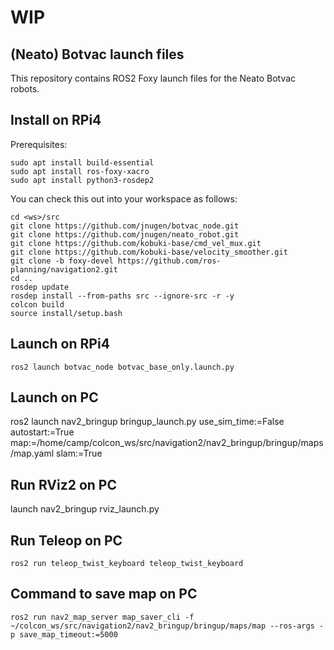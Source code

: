 # WIP

## (Neato) Botvac launch files

This repository contains ROS2 Foxy launch files for the Neato Botvac robots.

## Install on RPi4

Prerequisites:

    sudo apt install build-essential
    sudo apt install ros-foxy-xacro
    sudo apt install python3-rosdep2

You can check this out into your workspace as follows:

    cd <ws>/src
    git clone https://github.com/jnugen/botvac_node.git
    git clone https://github.com/jnugen/neato_robot.git
    git clone https://github.com/kobuki-base/cmd_vel_mux.git
    git clone https://github.com/kobuki-base/velocity_smoother.git
    git clone -b foxy-devel https://github.com/ros-planning/navigation2.git
    cd ..
    rosdep update
    rosdep install --from-paths src --ignore-src -r -y
    colcon build
    source install/setup.bash

## Launch on RPi4

    ros2 launch botvac_node botvac_base_only.launch.py

## Launch on PC

   ros2 launch nav2_bringup bringup_launch.py use_sim_time:=False autostart:=True map:=/home/camp/colcon_ws/src/navigation2/nav2_bringup/bringup/maps/map.yaml slam:=True

## Run RViz2 on PC

   launch nav2_bringup rviz_launch.py 

## Run Teleop on PC

    ros2 run teleop_twist_keyboard teleop_twist_keyboard


## Command to save map on PC

    ros2 run nav2_map_server map_saver_cli -f ~/colcon_ws/src/navigation2/nav2_bringup/bringup/maps/map --ros-args -p save_map_timeout:=5000


